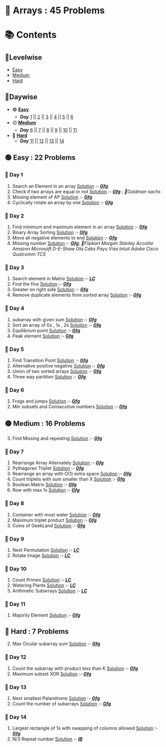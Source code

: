 # 📌 Arrays : 45 Problems

# 📚 Contents 
## 🔹Levelwise
- [Easy](#easy)
- [Medium](#medium)
- [Hard](#hard)
## 🔹Daywise
 - 🟢 **[Easy](#easy)**
   - ***Day*** [1](#day-1) || [2](#day-2) || [3](#day-3) || [4](#day-4) || [5](#day-5) || [6](#day-6) 
- 🟡 **[Medium](#medium)**
  - ***Day*** [6](#day-6) || [7](#day-7) || [8](#day-8) || [9](#day-9) || [10](#day-10) || [11](#day-11)
- 🔴 **[Hard](#hard)**
  - ***Day*** [11](#day-11) || [12](#day-12) || [13](#day-13) || [14](#day-14)
## 🟢 Easy : 22 Problems

### 📅 Day 1

1. Search an Element in an array [Solution](./Easy/Search_an_Element_in_an_array.cpp) :- ***[Gfg](https://www.geeksforgeeks.org/problems/search-an-element-in-an-array-1587115621/1?page=1&difficulty%255B%255D=-1&category%255B%255D=Arrays&sortBy=submissions)***
2. Check if two arrays are equal or not [Solution](./Easy/Check_if_two_arrays_are_equal_or_not.cpp) :- ***[Gfg](https://www.geeksforgeeks.org/problems/check-if-two-arrays-are-equal-or-not3847/1?page=1&difficulty%255B%255D=-1&category%255B%255D=Arrays&sortBy=submissions)*** ; _💼Goldman sachs_
3. Missing element of AP [Solution](./Easy/Missing_element_of_AP.cpp) :- ***[Gfg](https://www.geeksforgeeks.org/problems/missing-element-of-ap2228/1?page=2&difficulty%255B%255D=0&status%255B%255D=solved&category%255B%255D=Arrays&sortBy=submissions)***
4. Cyclically rotate an array by one [Solution](./Easy/Cyclically_rotate_an_array_by_one.cpp) :- ***[Gfg](https://www.geeksforgeeks.org/problems/cyclically-rotate-an-array-by-one2614/1?page=1&difficulty%255B%255D=-1&category%255B%255D=Arrays&sortBy=submissions)***

### 📅 Day 2

1. Find minimum and maximum element in an array [Solution](./Easy/Find_minimum_and_maximum_element_in_an_array.cpp) :- ***[Gfg](https://www.geeksforgeeks.org/problems/find-minimum-and-maximum-element-in-an-array4428/1?page=1&difficulty%255B%255D=-1&category%255B%255D=Arrays&sortBy=submissions)***
2. Binary Array Sorting [Solution](./Easy/Binary_Array_Sorting.cpp) :- ***[Gfg](https://www.geeksforgeeks.org/problems/binary-array-sorting-1587115620/1?page=1&difficulty%255B%255D=-1&category%255B%255D=Arrays&sortBy=submissions)***
3. Move all negative elements to end [Solution](./Easy/Move_all_negative_elements_to_end.cpp) :- ***[Gfg](https://www.geeksforgeeks.org/problems/move-all-negative-elements-to-end1813/1?page=2&difficulty%255B%255D=0&category%255B%255D=Arrays&sortBy=submissions)***
4. Missing number [Solution](./Easy/Missing_number.cpp) :- ***[Gfg](https://www.geeksforgeeks.org/problems/missing-number-in-array1416/1)***; _💼Flipkart Morgan Stanley Accolite Amazon Microsoft D-E-Shaw Ola Cabs Payu Visa Intuit Adobe Cisco Qualcomm TCS_

### 📅 Day 3
1. Search element in Matrix [Solution](./Easy/Search_element_in_Matrix.cpp) :- ***[LC](https://leetcode.com/problems/search-a-2d-matrix/)***
2. Find the fine [Solution](./Easy/Find_the_fine.cpp) :- ***[Gfg](https://www.geeksforgeeks.org/problems/find-the-fine4353/1?page=3&difficulty%255B%255D=-1&category%255B%255D=Arrays&sortBy=submissions)***
3. Greater on right side [Solution](./Easy/Greater_on_right_side.cpp) :- ***[Gfg](https://www.geeksforgeeks.org/problems/greater-on-right-side4305/1?page=3&difficulty%255B%255D=-1&category%255B%255D=Arrays&sortBy=submissions)***
4. Remove duplicate elements from sorted array [Solution](./Easy/Remove_duplicate_elements_from_sorted_array.cpp) :- ***[Gfg](https://www.geeksforgeeks.org/problems/remove-duplicate-elements-from-sorted-array/1?page=1&difficulty%255B%255D=0&category%255B%255D=Arrays&sortBy=submissions)***

### 📅 Day 4
1. subarray with given sum [Solution](./Easy/subarray_with_given_sum.cpp) :- ***[Gfg](https://www.geeksforgeeks.org/problems/subarray-with-given-sum-1587115621/1?page=1&difficulty%255B%255D=0&category%255B%255D=Arrays&sortBy=submissions)***
2. Sort an array of 0s , 1s , 2s [Solution](./Easy/Sort_an_array_of_0s_1s_2s.cpp) :- ***[Gfg](https://www.geeksforgeeks.org/problems/sort-an-array-of-0s-1s-and-2s4231/1?page=1&difficulty%255B%255D=0&category%255B%255D=Arrays&sortBy=submissions)***
3. Equilibrium point [Solution](./Easy/Equilibrium_point.cpp) :- ***[Gfg](https://www.geeksforgeeks.org/problems/equilibrium-point-1587115620/1?page=1&difficulty%255B%255D=0&category%255B%255D=Arrays&sortBy=submissions)***
4. Peak element [Solution](./Easy/Peak_element.cpp) :- ***[Gfg](https://www.geeksforgeeks.org/problems/peak-element/1?page=1&difficulty%255B%255D=0&category%255B%255D=Arrays&sortBy=submissions)***

### 📅 Day 5
1. Find Transition Point [Solution](./Easy/Find_Transition_Point.cpp) :- ***[Gfg](https://www.geeksforgeeks.org/problems/find-transition-point-1587115620/1?page=1&difficulty%255B%255D=0&category%255B%255D=Arrays&sortBy=submissions)***
2. Alternative positive negative [Solution](./Easy/Alternative_positive_negative.cpp) :- ***[Gfg](https://www.geeksforgeeks.org/problems/array-of-alternate-ve-and-ve-nos1401/1?page=2&difficulty%255B%255D=0&category%255B%255D=Arrays&sortBy=submissions)***
3. Union of two sorted arrays [Solution](./Easy/Union_of_two_sorted_arrays.cpp) :- ***[Gfg](https://www.geeksforgeeks.org/problems/union-of-two-sorted-arrays-1587115621/1?page=2&difficulty%255B%255D=0&category%255B%255D=Arrays&sortBy=submissions)***
4. Three way partition [Solution](./Easy/Three_way_partition.cpp) :- ***[Gfg](https://www.geeksforgeeks.org/problems/three-way-partitioning/1?page=2&difficulty%255B%255D=0&category%255B%255D=Arrays&sortBy=submissions)***

### 📅 Day 6
1. Frogs and jumps [Solution](./Easy/Frogs_and_jumps.cpp) :- ***[Gfg](https://www.geeksforgeeks.org/problems/frogs-and-jumps--170647/1)***
2. Min subsets and Consecutive numbers [Solution](./Easy/Min_subsets_and_Consecutive_numbers.cpp) :- ***[Gfg](https://practice.geeksforgeeks.org/problems/min-subsets-with-consecutive-numbers0601/1?page=3&difficulty%5B%5D=0&status%5B%5D=solved&category%5B%5D=Arrays&sortBy=submissions)***

## 🟡 Medium : 16 Problems
3. Find Missing and repeating [Solution](./Medium//Find_Missing_and_repeating.cpp) :- ***[Gfg](https://www.geeksforgeeks.org/problems/find-missing-and-repeating2512/1?page=1&difficulty%255B%255D=1&category%255B%255D=Arrays&sortBy=submissions)***

### 📅 Day 7
1. Rearrange Array Alternately [Solution](./Medium/Rearrange_Array_Alternately.cpp) :- ***[Gfg](https://www.geeksforgeeks.org/problems/-rearrange-array-alternately-1587115620/1?page=1&difficulty%255B%255D=1&category%255B%255D=Arrays&sortBy=submissions)***
2. Pythagoren Triplet [Solution](./Medium/Pythagoren_Triplet.cpp) :- ***[Gfg](https://www.geeksforgeeks.org/problems/pythagorean-triplet3018/1?page=2&difficulty%255B%255D=1&category%255B%255D=Arrays&sortBy=submissions)***
3. Rearrange an array with O(1) extra space [Solution](./Medium/Rearrange_an_array_with_O_1_extra_space.cpp) :- ***[Gfg](https://practice.geeksforgeeks.org/problems/rearrange-an-array-with-o1-extra-space3142/1?page=2&difficulty%5B%5D=1&category%5B%5D=Arrays&sortBy=submissions)***
4. Count triplets with sum smaller than X [Solution](./Medium/Count_triplets_with_sum_smaller_than_X.cpp) :- ***[Gfg](https://www.geeksforgeeks.org/problems/count-triplets-with-sum-smaller-than-x5549/1?page=2&difficulty%255B%255D=1&category%255B%255D=Arrays&sortBy=submissions)***
5. Boolean Matrix [Solution](./Medium/Boolean_Matrix.cpp) :- ***[Gfg](https://www.geeksforgeeks.org/problems/boolean-matrix-problem-1587115620/1?page=3&difficulty%255B%255D=1&category%255B%255D=Arrays&sortBy=submissions)***
6. Row with max 1s [Solution](./Medium/Row_with_max_1s.cpp) :- ***[Gfg](https://www.geeksforgeeks.org/problems/row-with-max-1s0023/1)***

### 📅 Day 8
1. Container with most water [Solution](./Medium/Container_with_most_water.cpp) :- ***[Gfg](https://www.geeksforgeeks.org/problems/container-with-most-water0535/1?page=4&difficulty%255B%255D=1&category%255B%255D=Arrays&sortBy=submissions)***
2. Maximum triplet product [Solution](./Medium/Maximum_triplet_product.cpp) :- ***[Gfg](https://www.geeksforgeeks.org/problems/maximum-triplet-product--170647/1)***
3. Coins of GeekLand [Solution](./Medium/Coins_of_GeekLand.cpp) :- ***[Gfg](https://practice.geeksforgeeks.org/problems/257a9e27fb3e58255622c8dcb06e0919cc1c6c11/1?page=7&difficulty%5B%5D=1&category%5B%5D=Arrays&sortBy=submissions)***

### 📅 Day 9 
1. Next Permutation [Solution](./Medium/Next_Permutation.cpp) :- ***[LC](https://leetcode.com/problems/next-permutation/)***
2. Rotate Image [Solution](./Medium/Rotate_Image.cpp) :- ***[LC](https://leetcode.com/problems/rotate-image/)***

### 📅 Day 10
1. Count Primes [Solution](./Medium/Count_Primes.cpp) :- ***[LC](https://leetcode.com/problems/count-primes/)***
2. Watering Plants [Solution](./Medium/Watering_Plants.cpp) :- ***[LC](https://leetcode.com/problems/watering-plants/)***
3. Arithmetic Subarrays [Solution](./Medium/Arithmetic_Subarrays.cpp) :- ***[LC](https://leetcode.com/problems/arithmetic-subarrays)***

### 📅 Day 11
1. Majority Element [Solution](./Medium/Majority_Element.cpp) :- ***[Gfg](https://www.geeksforgeeks.org/majority-element/)***

## 🔴 Hard : 7 Problems
2. Max Cicular subarray sum [Solution](./Hard/Max_Cicular_subarray_sum.cpp) :- ***[Gfg](https://practice.geeksforgeeks.org/problems/max-circular-subarray-sum-1587115620/1?page=1&difficulty%5B%5D=2&category%5B%5D=Arrays&sortBy=submissions)***

### 📅 Day 12
1. Count the subarray with product less than K [Solution](./Hard/Count_the_subarray_with_product_less_than_K.cpp) :- ***[Gfg](https://www.geeksforgeeks.org/problems/count-the-subarrays-having-product-less-than-k1708/1?page=1&difficulty%255B%255D=2&category%255B%255D=Arrays&sortBy=submissions)***
2. Maximum subset XOR [Solution](./Hard/Maximum_subset_XOR.cpp) :- ***[Gfg](https://www.geeksforgeeks.org/problems/maximum-subset-xor/1?page=1&difficulty%255B%255D=2&category%255B%255D=Arrays&sortBy=submissions)***

### 📅 Day 13
1. Next smallest Palandrome [Solution](./Hard/Next_smallest_Palindrome.cpp) :- ***[Gfg](https://www.geeksforgeeks.org/problems/next-smallest-palindrome4740/1?page=1&difficulty%255B%255D=2&category%255B%255D=Arrays&sortBy=submissions)***
2. Count the number of subarrays [Solution](./Hard/Count_the_number_of_subarrays.cpp) :- ***[Gfg](https://www.geeksforgeeks.org/problems/count-the-number-of-subarrays/1?page=1&difficulty%255B%255D=2&category%255B%255D=Arrays&sortBy=submissions)***

### 📅 Day 14
1. Largest rectangle of 1s with swapping of columns allowed [Solution](./Hard/Largest_rectangle_of_1s_with_swapping_of_columns_allowed.cpp) :- ***[Gfg](https://www.geeksforgeeks.org/problems/find-the-largest-rectangle-of-1s-with-swapping-of-columns-allowed0243/1?page=1&difficulty%255B%255D=2&category%255B%255D=Arrays&sortBy=submissions)***
2. N/3 Repeat number [Solution](./Hard/N_3_Repeat_number.cpp) :- ***[IB](https://www.interviewbit.com/problems/n3-repeat-number/)***